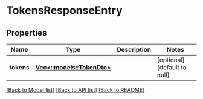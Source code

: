 # TokensResponseEntry

## Properties
Name | Type | Description | Notes
------------ | ------------- | ------------- | -------------
**tokens** | [**Vec<::models::TokenDto>**](TokenDto.md) |  | [optional] [default to null]

[[Back to Model list]](../README.md#documentation-for-models) [[Back to API list]](../README.md#documentation-for-api-endpoints) [[Back to README]](../README.md)


